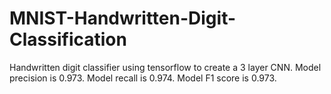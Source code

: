 # MNIST-Handwritten-Digit-Classification
Handwritten digit classifier using tensorflow to create a 3 layer CNN.
Model precision is 0.973.
Model recall is 0.974.
Model F1 score is 0.973.
